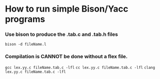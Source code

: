 # How to run simple Bison/Yacc programs

### Use bison to produce the .tab.c and .tab.h files
`bison -d fileName.l`

### Compilation is CANNOT be done without a flex file.
`gcc lex.yy.c fileName.tab.c -lfl`
`cc lex.yy.c fileName.tab.c -lfl`
`clang lex.yy.c fileName.tab.c -lfl`



